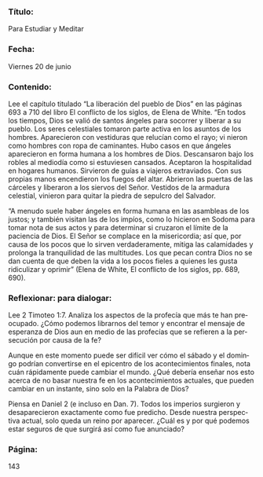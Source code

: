 ### Título:

Para Estudiar y Meditar

### Fecha:

Viernes 20 de junio

### Contenido:

Lee el capítulo titulado “La liberación del pueblo de Dios” en las páginas 693 a
710 del libro El conflicto de los siglos, de Elena de White.
“En todos los tiempos, Dios se valió de santos ángeles para socorrer y
liberar a su pueblo. Los seres celestiales tomaron parte activa en los asuntos
de los hombres. Aparecieron con vestiduras que relucían como el rayo; vi­
nieron como hombres con ropa de caminantes. Hubo casos en que ángeles
aparecieron en forma humana a los hombres de Dios. Descansaron bajo los
robles al mediodía como si estuviesen cansados. Aceptaron la hospitalidad en
hogares humanos. Sirvieron de guías a viajeros extraviados. Con sus propias
manos encendieron los fuegos del altar. Abrieron las puertas de las cárceles y
liberaron a los siervos del Señor. Vestidos de la armadura celestial, vinieron
para quitar la piedra de sepulcro del Salvador.

“A menudo suele haber ángeles en forma humana en las asambleas de los
justos; y también visitan las de los impíos, como lo hicieron en Sodoma para
tomar nota de sus actos y para determinar si cruzaron el límite de la paciencia
de Dios. El Señor se complace en la misericordia; así que, por causa de los
pocos que lo sirven verdaderamente, mitiga las calamidades y prolonga la
tranquilidad de las multitudes. Los que pecan contra Dios no se dan cuenta de
que deben la vida a los pocos fieles a quienes les gusta ridiculizar y oprimir”
(Elena de White, El conflicto de los siglos, pp. 689, 690).

### Reflexionar: para dialogar:

Lee 2 Timoteo 1:7. Analiza los aspectos de la profecía que más te han pre­
ocupado. ¿Cómo podemos librarnos del temor y encontrar el mensaje de
esperanza de Dios aun en medio de las profecías que se refieren a la per­
secución por causa de la fe?

Aunque en este momento puede ser difícil ver cómo el sábado y el domin­
go podrían convertirse en el epicentro de los acontecimientos finales,
nota cuán rápidamente puede cambiar el mundo. ¿Qué debería enseñar­
nos esto acerca de no basar nuestra fe en los acontecimientos actuales,
que pueden cambiar en un instante, sino solo en la Palabra de Dios?

Piensa en Daniel 2 (e incluso en Dan. 7). Todos los imperios surgieron y
desaparecieron exactamente como fue predicho. Desde nuestra perspec­
tiva actual, solo queda un reino por aparecer. ¿Cuál es y por qué podemos
estar seguros de que surgirá así como fue anunciado?

### Página:

143
